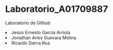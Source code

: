 # Laboratorio_A01709887
Laboratorio de Github 
<li>Jesús Ernesto García Arriola</li>
<li>Jonathan Arles Guevara Molina</li>
<li>Ricardo Sierra Roa</li>
